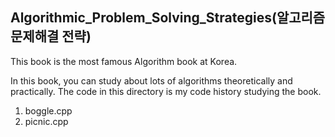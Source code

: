## Algorithmic_Problem_Solving_Strategies(알고리즘 문제해결 전략)    

This book is the most famous Algorithm book at Korea.

In this book, you can study about lots of algorithms theoretically and practically. The code in this directory is my code history studying the book.

1. boggle.cpp
2. picnic.cpp
